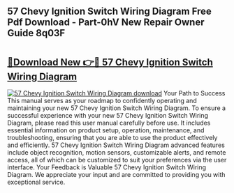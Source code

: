 ## 57 Chevy Ignition Switch Wiring Diagram Free Pdf Download - Part-0hV New Repair Owner Guide 8q03F

# <h2><a href="http://dflz2r.blite.top/?on=57+Chevy+Ignition+Switch+Wiring+Diagram">🔗Download New 👉🔴 57 Chevy Ignition Switch Wiring Diagram</a></h2>

[![57 Chevy Ignition Switch Wiring Diagram download](https://i.imgur.com/lujVjoI.png)](http://dflz2r.blite.top/?on=57+Chevy+Ignition+Switch+Wiring+Diagram)
Your Path to Success This manual serves as your roadmap to confidently operating and maintaining your new 57 Chevy Ignition Switch Wiring Diagram. To ensure a successful experience with your new 57 Chevy Ignition Switch Wiring Diagram, please read this user manual carefully before use. It includes essential information on product setup, operation, maintenance, and troubleshooting, ensuring that you are able to use the product effectively and efficiently. 57 Chevy Ignition Switch Wiring Diagram advanced features include object recognition, motion sensors, customizable alerts, and remote access, all of which can be customized to suit your preferences via the user interface. Your Feedback is Valuable 57 Chevy Ignition Switch Wiring Diagram. We appreciate your input and are committed to providing you with exceptional service.
